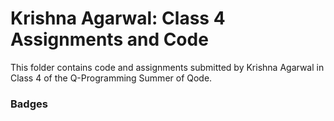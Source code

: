 # Krishna Agarwal: Class 4 Assignments and Code
This folder contains code and assignments submitted by Krishna Agarwal in Class 4 of the Q-Programming Summer of Qode.
### Badges